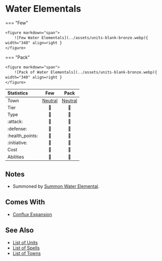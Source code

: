# Water Elementals

=== "Few"

    <figure markdown="span">
        ![Few Water Elementals](../assets/units-blank-bronze.webp){ width="340" align=right }
    </figure>

=== "Pack"

    <figure markdown="span">
        ![Pack of Water Elementals](../assets/units-blank-bronze.webp){ width="340" align=right }
    </figure>


| Statistics | Few | Pack |
| :--- | :---: | :---: |
| Town | [Neutral](../towns/neutral.md) | [Neutral](../towns/neutral.md) |
| Tier | 🚧 | 🚧 |
| Type | 🚧 | 🚧 |
| :attack: | 🚧 | 🚧 |
| :defense: | 🚧 | 🚧 |
| :health_points: | 🚧 | 🚧 |
| :initiative: | 🚧 | 🚧 |
| Cost | 🚧 | 🚧 |
| Abilities | 🚧 | 🚧 |


## Notes

- Summoned by [Summon Water Elemental](../spells/summon_water_elemental.md).


## Comes With

- [Conflux Expansion](../content/conflux_expansion.md)


## See Also

- [List of Units](index.md)
- [List of Spells](../spells/index.md)
- [List of Towns](../towns/index.md)
